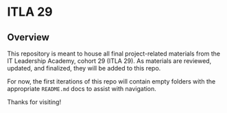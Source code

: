 # ITLA 29

## Overview

This repository is meant to house all final project-related materials from the
IT Leadership Academy, cohort 29 (ITLA 29). As materials are reviewed, updated,
and finalized, they will be added to this repo.

For now, the first iterations of this repo will contain empty folders with the
appropriate `README.md` docs to assist with navigation.

Thanks for visiting!
